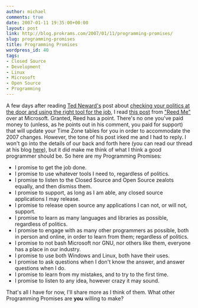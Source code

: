 ```yaml
---
author: michael
comments: true
date: 2007-01-11 19:35:00+00:00
layout: post
link: http://blog.prokrams.com/2007/01/11/programming-promises/
slug: programming-promises
title: Programming Promises
wordpress_id: 40
tags:
- Closed Source
- Development
- Linux
- Microsoft
- Open Source
- Programming
---
```


A few days after reading [Ted Neward's](http://blogs.tedneward.com/) post about [checking your politics at the door and using the right tool for the job](http://blogs.tedneward.com/2007/01/06/Interop+Briefs+Check+Your+Politics+At+The+Door.aspx), I read [this post](http://blogs.msdn.com/reedme/archive/2007/01/10/is-your-daylight-going-to-be-saved-this-year.aspx) from ["Reed Me"](http://blogs.msdn.com/reedme/default.aspx) over at Microsoft.  Granted, Reed has a point. There's no one you've paid money to (unless, as he points out in his comment, you paid for support) that will update your Time Zone tables for you in order to accommodate the 2007 changes.  However, the tone of his post irked me and I had to reply.  I won't go into the details of our back and forth here (you can read our thread at his blog [here](http://blogs.msdn.com/reedme/archive/2007/01/10/is-your-daylight-going-to-be-saved-this-year.aspx#comments)), but it did make me think of what I think a good programmer should be.  So here are my Programming Promises:

  * I promise to get the job done.
  * I promise to use whatever tools I need to, regardless of politics.
  * I promise to listen to the Closed Source and Open Source zealots equally, and then dismiss them.
  * I promise to support, as long as I am able, any closed source applications I may release.
  * I promise to release open source any applications I can not, or will not, support.
  * I promise to learn as many languages and libraries as possible, regardless of politics.
  * I promise to engage with as many other programmers as possible, both in person and online, in order to learn from them; regardless of politics.
  * I promise to not bash Microsoft nor GNU, nor others like them, everyone has a place in our industry.
  * I promise to use both Windows and Linux, both have their uses.
  * I promise to ask questions when I don't know the answer, and answer questions when I do.
  * I promise to learn from my mistakes, and to try to the first time.
  * I promise to listen to any idea, however crazy it may sound.

That's all I have for now, I'll share more as I think of them.  What other Programming Promises are **you** willing to make?

